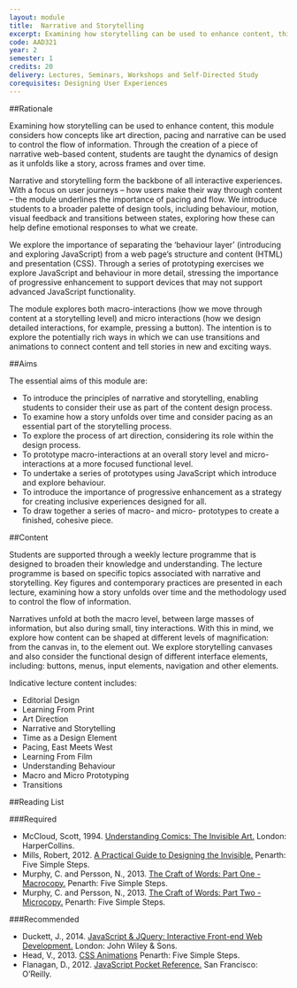```yaml
---
layout: module
title:  Narrative and Storytelling
excerpt: Examining how storytelling can be used to enhance content, this module considers how concepts like art direction, pacing and narrative can be used to control the flow of information. Through the creation of a piece of narrative web-based content, students are taught the dynamics of design as it unfolds like a story, across frames and over time.
code: AAD321
year: 2
semester: 1
credits: 20
delivery: Lectures, Seminars, Workshops and Self-Directed Study
corequisites: Designing User Experiences
---
```


##Rationale

Examining how storytelling can be used to enhance content, this module considers how concepts like art direction, pacing and narrative can be used to control the flow of information. Through the creation of a piece of narrative web-based content, students are taught the dynamics of design as it unfolds like a story, across frames and over time.

Narrative and storytelling form the backbone of all interactive experiences. With a focus on user journeys – how users make their way through content – the module underlines the importance of pacing and flow. We introduce students to a broader palette of design tools, including behaviour, motion, visual feedback and transitions between states, exploring how these can help define emotional responses to what we create.

We explore the importance of separating the ‘behaviour layer’ (introducing and exploring JavaScript) from a web page’s structure and content (HTML) and presentation (CSS). Through a series of prototyping exercises we explore JavaScript and behaviour in more detail, stressing the importance of progressive enhancement to support devices that may not support advanced JavaScript functionality.

The module explores both macro-interactions (how we move through content at a storytelling level) and micro interactions (how we design detailed interactions, for example, pressing a button). The intention is to explore the potentially rich ways in which we can use transitions and animations to connect content and tell stories in new and exciting ways.


##Aims

The essential aims of this module are:

+ To introduce the principles of narrative and storytelling, enabling students to consider their use as part of the content design process.
+ To examine how a story unfolds over time and consider pacing as an essential part of the storytelling process.
+ To explore the process of art direction, considering its role within the design process.
+ To prototype macro-interactions at an overall story level and micro-interactions at a more focused functional level.
+ To undertake a series of prototypes using JavaScript which introduce and explore behaviour.
+ To introduce the importance of progressive enhancement as a strategy for creating inclusive experiences designed for all.
+ To draw together a series of macro- and micro- prototypes to create a finished, cohesive piece.


##Content 

Students are supported through a weekly lecture programme that is designed to broaden their knowledge and understanding. The lecture programme is based on specific topics associated with narrative and storytelling. Key figures and contemporary practices are presented in each lecture, examining how a story unfolds over time and the methodology used to control the flow of information.

<!-- The preceding paragraph needs work, especially the first two sentences which need to be merged. -->

Narratives unfold at both the macro level, between large masses of information, but also during small, tiny interactions. With this in mind, we explore how content can be shaped at different levels of magnification: from the canvas in, to the element out. We explore storytelling canvases and also consider the functional design of different interface elements, including: buttons, menus, input elements, navigation and other elements.

Indicative lecture content includes:

+ Editorial Design
+ Learning From Print
+ Art Direction
+ Narrative and Storytelling
+ Time as a Design Element
+ Pacing, East Meets West
+ Learning From Film
+ Understanding Behaviour
+ Macro and Micro Prototyping
+ Transitions


##Reading List

###Required

+ McCloud, Scott, 1994. [Understanding Comics: The Invisible Art.](http://www.amazon.co.uk/exec/obidos/ASIN/006097625X/monographic-21) London: HarperCollins.
+ Mills, Robert, 2012. [A Practical Guide to Designing the Invisible.](http://www.fivesimplesteps.com/products/a-practical-guide-to-designing-the-invisible) Penarth: Five Simple Steps.
+ Murphy, C. and Persson, N., 2013. [The Craft of Words: Part One - Macrocopy.](http://www.fivesimplesteps.com/products/the-craft-of-words) Penarth: Five Simple Steps.
+ Murphy, C. and Persson, N., 2013. [The Craft of Words: Part Two - Microcopy.](http://www.fivesimplesteps.com/products/the-craft-of-words-microcopy) Penarth: Five Simple Steps.
	
	
###Recommended

+ Duckett, J., 2014. [JavaScript & JQuery: Interactive Front-end Web Development.](http://www.amazon.co.uk/exec/obidos/ASIN/1118531647/monographic-21)
London: John Wiley & Sons.
+ Head, V., 2013. [CSS Animations](http://www.fivesimplesteps.com/products/css-animations) Penarth: Five Simple Steps.
+ Flanagan, D., 2012. [JavaScript Pocket Reference.](http://www.amazon.co.uk/exec/obidos/ASIN/1449316859/monographic-21) San Francisco: O’Reilly.